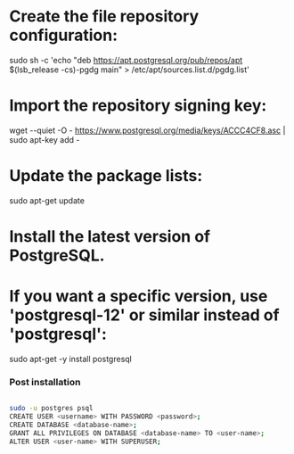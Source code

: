 # Create the file repository configuration:

sudo sh -c 'echo "deb https://apt.postgresql.org/pub/repos/apt $(lsb_release -cs)-pgdg main" > /etc/apt/sources.list.d/pgdg.list'

# Import the repository signing key:

wget --quiet -O - https://www.postgresql.org/media/keys/ACCC4CF8.asc | sudo apt-key add -

# Update the package lists:

sudo apt-get update

# Install the latest version of PostgreSQL.

# If you want a specific version, use 'postgresql-12' or similar instead of 'postgresql':

sudo apt-get -y install postgresql

### Post installation

```sh

sudo -u postgres psql
CREATE USER <username> WITH PASSWORD <password>;
CREATE DATABASE <database-name>;
GRANT ALL PRIVILEGES ON DATABASE <database-name> TO <user-name>;
ALTER USER <user-name> WITH SUPERUSER;

```
